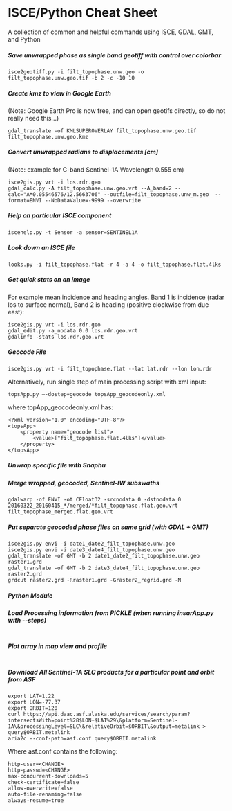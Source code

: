 # ISCE/Python Cheat Sheet

A collection of common and helpful commands using ISCE, GDAL, GMT, and Python


##### Save unwrapped phase as single band geotiff with control over colorbar
```
isce2geotiff.py -i filt_topophase.unw.geo -o filt_topophase.unw.geo.tif -b 2 -c -10 10
```

##### Create kmz to view in Google Earth 
(Note: Google Earth Pro is now free, and can open geotifs directly, so do not really need this...)
```
gdal_translate -of KMLSUPEROVERLAY filt_topophase.unw.geo.tif filt_topophase.unw.geo.kmz
```

##### Convert unwrapped radians to displacements [cm]
(Note: example for C-band Sentinel-1A Wavelength 0.555 cm)
```
isce2gis.py vrt -i los.rdr.geo
gdal_calc.py -A filt_topophase.unw.geo.vrt --A_band=2 --calc="A*0.05546576/12.5663706" --outfile=filt_topophase.unw_m.geo  --format=ENVI --NoDataValue=-9999 --overwrite
```

##### Help on particular ISCE component
```
iscehelp.py -t Sensor -a sensor=SENTINEL1A
```

##### Look down an ISCE file
```
looks.py -i filt_topophase.flat -r 4 -a 4 -o filt_topophase.flat.4lks 
```


##### Get quick stats on an image
For example mean incidence and heading angles. Band 1 is incidence (radar los to surface normal), Band 2 is heading (positive clockwise from due east):
```
isce2gis.py vrt -i los.rdr.geo
gdal_edit.py -a_nodata 0.0 los.rdr.geo.vrt
gdalinfo -stats los.rdr.geo.vrt
```

##### Geocode File
```
isce2gis.py vrt -i filt_topophase.flat --lat lat.rdr --lon lon.rdr 
```

Alternatively, run single step of main processing script with xml input:
```
topsApp.py —-dostep=geocode topsApp_geocodeonly.xml
```

where topApp_geocodeonly.xml has:
```
<?xml version="1.0" encoding="UTF-8"?>
<topsApp>
	<property name="geocode list">
		<value>["filt_topophase.flat.4lks"]</value>
	</property>
</topsApp> 
```


##### Unwrap specific file with Snaphu

##### Merge wrapped, geocoded, Sentinel-IW subswaths
```
gdalwarp -of ENVI -ot CFloat32 -srcnodata 0 -dstnodata 0 20160322_20160415_*/merged/*filt_topophase.flat.geo.vrt filt_topophase_merged.flat.geo.vrt
```

##### Put separate geocoded phase files on same grid (with GDAL + GMT)
```
isce2gis.py envi -i date1_date2_filt_topophase.unw.geo
isce2gis.py envi -i date3_date4_filt_topophase.unw.geo
gdal_translate -of GMT -b 2 date1_date2_filt_topophase.unw.geo raster1.grd
gdal_translate -of GMT -b 2 date3_date4_filt_topophase.unw.geo raster2.grd
grdcut raster2.grd -Rraster1.grd -Graster2_regrid.grd -N
```





##### Python Module

##### Load Processing information from PICKLE (when running insarApp.py with --steps)
```
``` 

##### Plot array in map view and profile
```

```



##### Download All Sentinel-1A SLC products for a particular point and orbit from ASF
```
export LAT=1.22
export LON=-77.37
export ORBIT=120
curl https://api.daac.asf.alaska.edu/services/search/param?intersectsWith=point%28$LON+$LAT%29\&platform=Sentinel-1A\&processingLevel=SLC\&relativeOrbit=$ORBIT\&output=metalink > query$ORBIT.metalink
aria2c --conf-path=asf.conf query$ORBIT.metalink
```
Where asf.conf contains the following:
```
http-user=<CHANGE>
http-passwd=<CHANGE>
max-concurrent-downloads=5
check-certificate=false
allow-overwrite=false
auto-file-renaming=false
always-resume=true
```



